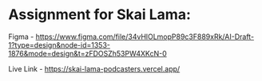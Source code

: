 # Assignment for Skai Lama:

Figma - https://www.figma.com/file/34vHlOLmopP89c3F889xRk/AI-Draft-1?type=design&node-id=1353-1876&mode=design&t=zFDOSZh53PW4XKcN-0

Live Link - https://skai-lama-podcasters.vercel.app/
